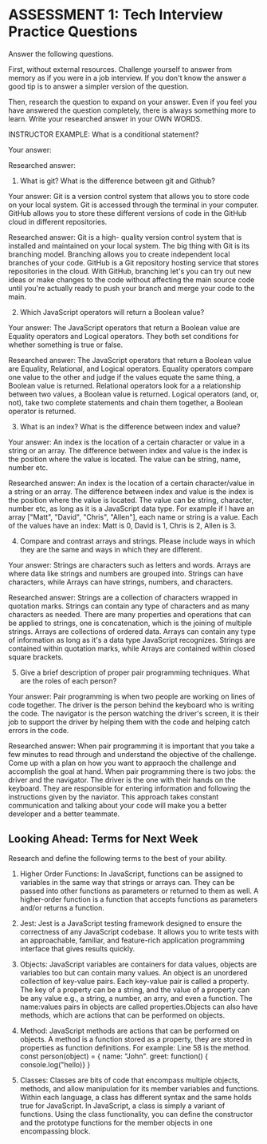 # ASSESSMENT 1: Tech Interview Practice Questions

Answer the following questions.

First, without external resources. Challenge yourself to answer from memory as if you were in a job interview. If you don't know the answer a good tip is to answer a simpler version of the question.

Then, research the question to expand on your answer. Even if you feel you have answered the question completely, there is always something more to learn. Write your researched answer in your OWN WORDS.

INSTRUCTOR EXAMPLE: What is a conditional statement?

Your answer:

Researched answer:

1. What is git? What is the difference between git and Github?

Your answer: Git is a version control system that allows you to store code on your local system. Git is accessed through the terminal in your computer. GitHub allows you to store these different versions of code in the GitHub cloud in different repositories.

Researched answer: Git is a high- quality version control system that is installed and maintained on your local system. The big thing with Git is its branching model. Branching allows you to create independent local branches of your code. GitHub is a Git repository hosting service that stores repositories in the cloud. With GitHub, branching let's you can try out new ideas or make changes to the code without affecting the main source code until you're actually ready to push your branch and merge your code to the main.

2. Which JavaScript operators will return a Boolean value?

Your answer: The JavaScript operators that return a Boolean value are Equality operators and Logical operators. They both set conditions for whether something is true or false.

Researched answer: The JavaScript operators that return a Boolean value are Equality, Relational, and Logical operators. Equality operators compare one value to the other and judge if the values equate the same thing, a Boolean value is returned. Relational operators look for a a relationship between two values, a Boolean value is returned. Logical operators (and, or, not), take two complete statements and chain them together, a Boolean operator is returned.

3. What is an index? What is the difference between index and value?

Your answer: An index is the location of a certain character or value in a string or an array. The difference between index and value is the index is the position where the value is located. The value can be string, name, number etc.

Researched answer: An index is the location of a certain character/value in a string or an array. The difference between index and value is the index is the position where the value is located. The value can be string, character, number etc, as long as it is a JavaScript data type. For example if I have an array ["Matt", "David", "Chris", "Allen"], each name or string is a value. Each of the values have an index: Matt is 0, David is 1, Chris is 2, Allen is 3.

4. Compare and contrast arrays and strings. Please include ways in which they are the same and ways in which they are different.

Your answer: Strings are characters such as letters and words. Arrays are where data like strings and numbers are grouped into. Strings can have characters, while Arrays can have strings, numbers, and characters. 

Researched answer: Strings are a collection of characters wrapped in quotation marks. Strings can contain any type of characters and as many characters as needed. There are many properties and operations that can be applied to strings, one is concatenation, which is the joining of multiple strings. Arrays are collections of ordered data. Arrays can contain any type of information as long as it's a data type JavaScript recognizes. Strings are contained within quotation marks, while Arrays are contained within closed square brackets.

5. Give a brief description of proper pair programming techniques. What are the roles of each person?

Your answer: Pair programming is when two people are working on lines of code together. The driver is the person behind the keyboard who is writing the code. The navigator is the person watching the driver's screen, it is their job to support the driver by helping them with the code and helping catch errors in the code.

Researched answer: When pair programming it is important that you take a few minutes to read through and understand the objective of the challenge. Come up with a plan on how you want to appraoch the challenge and accomplish the goal at hand. When pair programming there is two jobs: the driver and the navigator. The driver is the one with their hands on the keyboard. They are responsible for entering information and following the instructions given by the naviator. This approach takes constant communication and talking about your code will make you a better developer and a better teammate.

## Looking Ahead: Terms for Next Week

Research and define the following terms to the best of your ability.

1. Higher Order Functions: In JavaScript, functions can be assigned to variables in the same way that strings or arrays can. They can be passed into other functions as parameters or returned to them as well. A higher-order function is a function that accepts functions as parameters and/or returns a function.

2. Jest: Jest is a JavaScript testing framework designed to ensure the correctness of any JavaScript codebase. It allows you to write tests with an approachable, familiar, and feature-rich application programming interface that gives results quickly.

3. Objects: JavaScript variables are containers for data values, objects are variables too but can contain many values. An object is an unordered collection of key-value pairs. Each key-value pair is called a property. The key of a property can be a string, and the value of a property can be any value e.g., a string, a number, an arry, and even a function. The name:values pairs in objects are called properties.Objects can also have methods, which are actions that can be performed on objects.

4. Method: JavaScript methods are actions that can be performed on objects. A method is a function stored as a property, they are stored in properties as function definitions. For example: Line 58 is the method.
    const person(object) = {
        name: "John".
        greet: function() { console.log("hello)}
    }

5. Classes: Classes are bits of code that encompass multiple objects, methods, and allow manipulation for its member variables and functions. Within each language, a class has different syntax and the same holds true for JavaScript. In JavaScript, a class is simply a variant of functions. Using the class functionality, you can define the constructor and the prototype functions for the member objects in one encompassing block.
